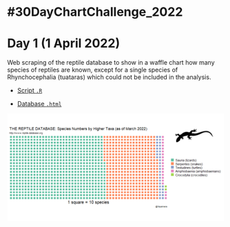 # #30DayChartChallenge_2022

# Day 1 (1 April 2022)

Web scraping of the reptile database to show in a waffle chart  how many species of reptiles are known, except for a single species of Rhynchocephalia (tuataras) which could not be included in the analysis.

- [Script `.R`](https://github.com/fblpalmeira/30DayChartChallenge_2022/blob/main/30dayschallenge_day1.R)

- [Database `.html`](http://www.reptile-database.org/db-info/SpeciesStat.html)

<img src="https://github.com/fblpalmeira/30DayChartChallenge_2022/blob/main/30dayschallenge_day1.png">
